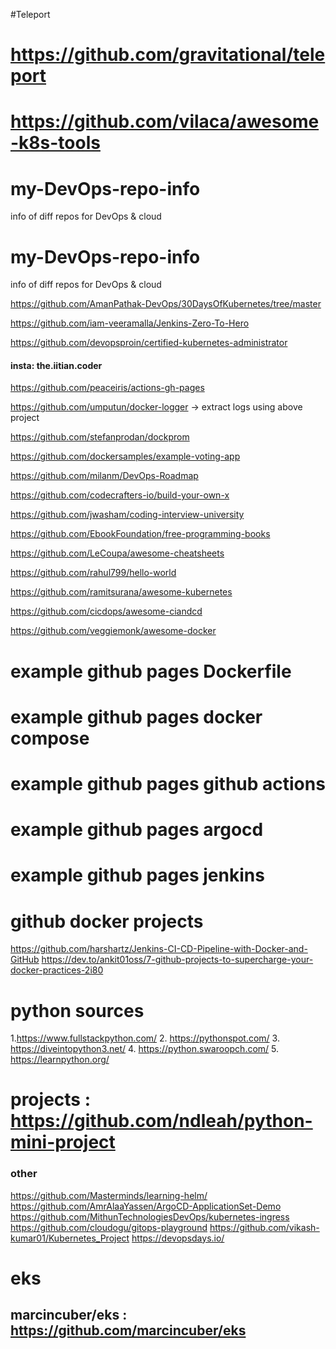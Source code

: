 #Teleport
# https://github.com/gravitational/teleport

# https://github.com/vilaca/awesome-k8s-tools


# my-DevOps-repo-info
info of diff repos for DevOps &amp; cloud
# my-DevOps-repo-info
info of diff repos for DevOps &amp; cloud



https://github.com/AmanPathak-DevOps/30DaysOfKubernetes/tree/master

https://github.com/iam-veeramalla/Jenkins-Zero-To-Hero

https://github.com/devopsproin/certified-kubernetes-administrator


####   insta: the.iitian.coder

https://github.com/peaceiris/actions-gh-pages

https://github.com/umputun/docker-logger -> extract logs using above project

https://github.com/stefanprodan/dockprom

https://github.com/dockersamples/example-voting-app

https://github.com/milanm/DevOps-Roadmap

https://github.com/codecrafters-io/build-your-own-x

https://github.com/jwasham/coding-interview-university

https://github.com/EbookFoundation/free-programming-books

https://github.com/LeCoupa/awesome-cheatsheets

https://github.com/rahul799/hello-world

https://github.com/ramitsurana/awesome-kubernetes

https://github.com/cicdops/awesome-ciandcd

https://github.com/veggiemonk/awesome-docker


# example github pages  Dockerfile
# example github pages  docker compose
# example github pages  github actions
# example github pages  argocd
# example github pages jenkins


# github docker projects
https://github.com/harshartz/Jenkins-CI-CD-Pipeline-with-Docker-and-GitHub
https://dev.to/ankit01oss/7-github-projects-to-supercharge-your-docker-practices-2i80

# python sources

1.https://www.fullstackpython.com/
2. https://pythonspot.com/
3. https://diveintopython3.net/
4. https://python.swaroopch.com/
5. https://learnpython.org/ 

# projects : https://github.com/ndleah/python-mini-project

### other
https://github.com/Masterminds/learning-helm/
https://github.com/AmrAlaaYassen/ArgoCD-ApplicationSet-Demo
https://github.com/MithunTechnologiesDevOps/kubernetes-ingress
https://github.com/cloudogu/gitops-playground
https://github.com/vikash-kumar01/Kubernetes_Project
https://devopsdays.io/

# eks
## marcincuber/eks  : https://github.com/marcincuber/eks

